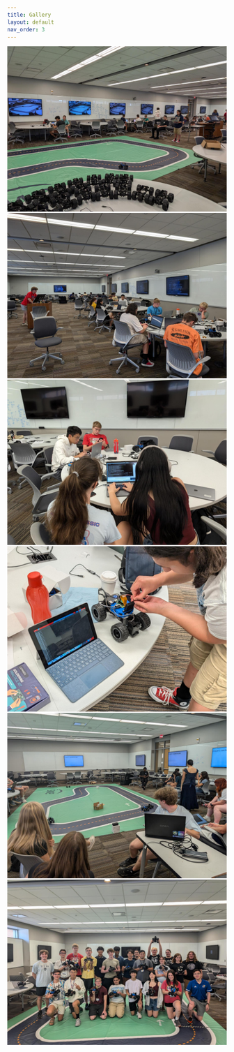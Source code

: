 ```yaml
---
title: Gallery
layout: default
nav_order: 3
---
```


![Alt text](images/Media(1).jpeg)
![Alt text](images/Media.jpeg)
![Alt text](images/Media(2).jpeg)
![Alt text](images/Media(3).jpeg)
![Alt text](images/Media(4).jpeg)
![Alt text](images/Media(5).jpeg)